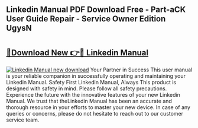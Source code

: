 ## Linkedin Manual PDF Download Free - Part-aCK User Guide Repair - Service Owner Edition UgysN

# <h2><a href="http://bc3645.oget.top/?id=Linkedin+Manual">🔗Download New 👉🔴 Linkedin Manual</a></h2>

[![Linkedin Manual new download](https://i.imgur.com/5g1atiW.png)](http://bc3645.oget.top/?id=Linkedin+Manual)
Your Partner in Success This user manual is your reliable companion in successfully operating and maintaining your Linkedin Manual. Safety First Linkedin Manual, Always This product is designed with safety in mind. Please follow all safety precautions. Experience the future with the innovative features of your new Linkedin Manual. We trust that theLinkedin Manual has been an accurate and thorough resource in your efforts to master your new device. In case of any queries or concerns, please do not hesitate to reach out to our customer service team.
